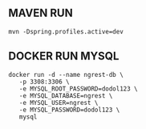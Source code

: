 ## MAVEN RUN
```
mvn -Dspring.profiles.active=dev
```



## DOCKER RUN MYSQL
```
docker run -d --name ngrest-db \
   -p 3308:3306 \
   -e MYSQL_ROOT_PASSWORD=dodol123 \
   -e MYSQL_DATABASE=ngrest \
   -e MYSQL_USER=ngrest \
   -e MYSQL_PASSWORD=dodol123 \
   mysql
```

